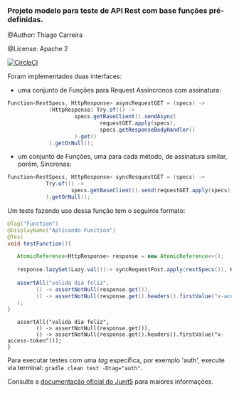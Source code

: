 <h3>Projeto modelo para teste de API Rest com base funções pré-definidas.</h3>

@Author: Thiago Carreira

@License: Apache 2

[![CircleCI](https://circleci.com/gh/tcanascimento/functional-rest/tree/master.svg?style=svg)](https://circleci.com/gh/tcanascimento/functional-rest/tree/master)

Foram implementados duas interfaces: 
- uma conjunto de Funções para Request Assíncronos com assinatura:
 
```java
Function<RestSpecs, HttpResponse> asyncRequestGET = (specs) ->
             (HttpResponse) Try.of(() ->
                     specs.getBaseClient().sendAsync(
                             requestGET.apply(specs),
                             specs.getResponseBodyHandler()
                     ).get()
             ).getOrNull();
```
- um conjunto de Funções, uma para cada método, de assinatura similar, porém, Síncronas:
```java
Function<RestSpecs, HttpResponse> syncResquestGET = (specs) ->
            Try.of(() ->
                    specs.getBaseClient().send(requestGET.apply(specs), specs.getResponseBodyHandler())
            ).getOrNull();
```
                                                                           
Um teste fazendo uso dessa função tem o seguinte formato: 

````java
@Tag("Function")
@DisplayName("Aplicando Function")
@Test
void testFunction(){

   AtomicReference<HttpResponse> response = new AtomicReference<>();
       
   response.lazySet(Lazy.val(()-> syncRequestPost.apply(restSpecs()), HttpResponse.class));
       
   assertAll("valida dia feliz",
         () -> assertNotNull(response.get()),
         () -> assertNotNull(response.get().headers().firstValue("x-access-token"))
   );
}
````
       assertAll("valida dia feliz",
             () -> assertNotNull(response.get()),
             () -> assertNotNull(response.get().headers().firstValue("x-access-token")));
    }
</code></pre>

<p>Para executar testes com uma <i>tag</i> específica, por exemplo 'auth', execute via terminal: <code>gradle clean test -Dtag="auth"</code>. </p>
<p>Consulte a <a href="https://junit.org/junit5/docs/current/user-guide/#writing-tests-tagging-and-filtering">documentação oficial do Junit5</a> para maiores informações.</p> 

